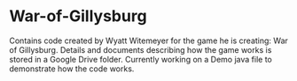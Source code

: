 # War-of-Gillysburg
Contains code created by Wyatt Witemeyer for the game he is creating: War of Gillysburg.
Details and documents describing how the game works is stored in a Google Drive folder.
Currently working on a Demo java file to demonstrate how the code works.
